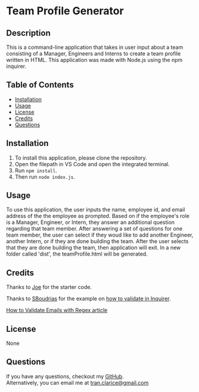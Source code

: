 # Team Profile Generator

## Description

This is a command-line application that takes in user input about a team consisting of a Manager, Engineers and Interns to create a team profile written in HTML. This application was made with Node.js using the npm inquirer.

## Table of Contents

-   [Installation](#installation)
-   [Usage](#usage)
-   [License](#license)
-   [Credits](#credits)
-   [Questions](#questions)

## Installation

1. To install this application, please clone the repository.
2. Open the filepath in VS Code and open the integrated terminal.
3. Run `npm install`.
4. Then run `node index.js`.

## Usage

To use this application, the user inputs the name, employee id, and email address of the the employee as prompted. Based on if the employee's role is a Manager, Engineer, or Intern, they answer an additional question regarding that team member. After answering a set of questions for one team member, the user can select if they woud like to add another Engineer, another Intern, or if they are done building the team. After the user selects that they are done building the team, then application will exit. In a new folder called 'dist', the teamProfile.html will be generated.

## Credits

Thanks to [Joe](https://github.com/Rufasa85) for the starter code.

Thanks to [SBoudrias](https://github.com/SBoudrias) for the example on [how to validate in Inquirer](https://github.com/SBoudrias/Inquirer.js/blob/master/packages/inquirer/examples/input.js).

[How to Validate Emails with Regex article](https://www.abstractapi.com/tools/email-regex-guide)

## License

None

## Questions

If you have any questions, checkout my [GitHub](https://github.com/claricetran). <br/>
Alternatively, you can email me at <tran.clarice@gmail.com>
